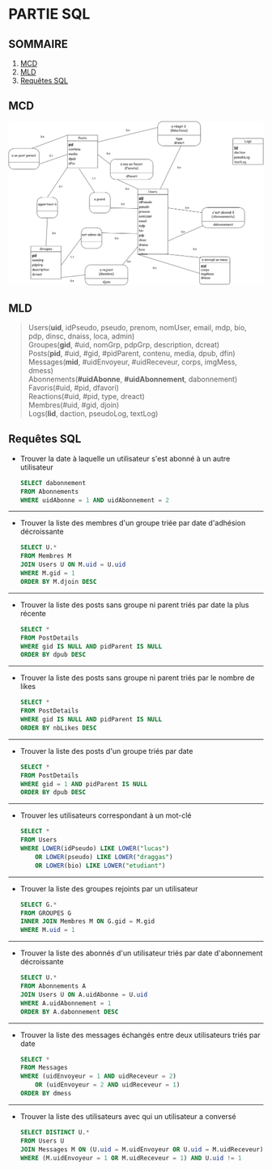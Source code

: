 # PARTIE SQL

## SOMMAIRE
1. [MCD](#mcd)
2. [MLD](#mld)
3. [Requêtes SQL](#requêtes-sql)

## MCD

![MCD du Projet](img/MCD.png)

## MLD
> Users(**uid**, idPseudo, pseudo, prenom, nomUser, email, mdp, bio, pdp, dinsc, dnaiss, loca, admin) \
> Groupes(**gid**, #uid, nomGrp, pdpGrp, description, dcreat) \
> Posts(**pid**, #uid, #gid, #pidParent, contenu, media, dpub, dfin) \
> Messages(**mid**, #uidEnvoyeur, #uidReceveur, corps, imgMess, dmess) \
> Abonnements(**#uidAbonne**, **#uidAbonnement**, dabonnement) \
> Favoris(#uid, #pid, dfavori) \
> Reactions(#uid, #pid, type, dreact) \
> Membres(#uid, #gid, djoin) \
> Logs(**lid**, daction, pseudoLog, textLog)


## Requêtes SQL

- Trouver la date à laquelle un utilisateur s'est abonné à un autre utilisateur

    ```sql
    SELECT dabonnement 
    FROM Abonnements 
    WHERE uidAbonne = 1 AND uidAbonnement = 2
    ```

---

- Trouver la liste des membres d'un groupe triée par date d'adhésion décroissante

    ```sql
    SELECT U.* 
    FROM Membres M 
    JOIN Users U ON M.uid = U.uid 
    WHERE M.gid = 1
    ORDER BY M.djoin DESC
    ```

---

- Trouver la liste des posts sans groupe ni parent triés par date la plus récente

    ```sql
    SELECT * 
    FROM PostDetails 
    WHERE gid IS NULL AND pidParent IS NULL 
    ORDER BY dpub DESC
    ```

---

- Trouver la liste des posts sans groupe ni parent triés par le nombre de likes

    ```sql
    SELECT * 
    FROM PostDetails 
    WHERE gid IS NULL AND pidParent IS NULL 
    ORDER BY nbLikes DESC
    ```

---

- Trouver la liste des posts d'un groupe triés par date
    ```sql
    SELECT * 
    FROM PostDetails 
    WHERE gid = 1 AND pidParent IS NULL 
    ORDER BY dpub DESC
    ```

---

- Trouver les utilisateurs correspondant à un mot-clé
    ```sql
    SELECT * 
    FROM Users 
    WHERE LOWER(idPseudo) LIKE LOWER("lucas") 
        OR LOWER(pseudo) LIKE LOWER("draggas") 
        OR LOWER(bio) LIKE LOWER("etudiant")
    ```

---

- Trouver la liste des groupes rejoints par un utilisateur
    ```sql
    SELECT G.* 
    FROM GROUPES G 
    INNER JOIN Membres M ON G.gid = M.gid 
    WHERE M.uid = 1
    ```

---

- Trouver la liste des abonnés d'un utilisateur triés par date d'abonnement décroissante  
    ```sql
    SELECT U.* 
    FROM Abonnements A 
    JOIN Users U ON A.uidAbonne = U.uid 
    WHERE A.uidAbonnement = 1 
    ORDER BY A.dabonnement DESC
    ```

---

- Trouver la liste des messages échangés entre deux utilisateurs triés par date
    ```sql
    SELECT * 
    FROM Messages 
    WHERE (uidEnvoyeur = 1 AND uidReceveur = 2) 
        OR (uidEnvoyeur = 2 AND uidReceveur = 1) 
    ORDER BY dmess
    ```

---

- Trouver la liste des utilisateurs avec qui un utilisateur a conversé
    ```sql
    SELECT DISTINCT U.* 
    FROM Users U 
    JOIN Messages M ON (U.uid = M.uidEnvoyeur OR U.uid = M.uidReceveur) 
    WHERE (M.uidEnvoyeur = 1 OR M.uidReceveur = 1) AND U.uid != 1
    ```